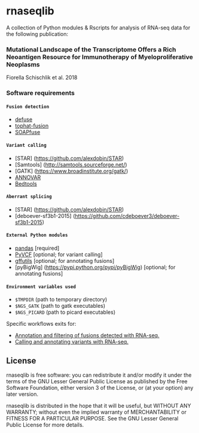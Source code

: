 rnaseqlib 
=========

A collection of Python modules & Rscripts for analysis of RNA-seq data for the following publication:
### Mutational Landscape of the Transcriptome Offers a Rich Neoantigen Resource for Immunotherapy of Myeloproliferative Neoplasms
Fiorella Schischlik et al. 2018

### Software requirements
#### `Fusion detection`
+ [defuse](http://sourceforge.net/projects/defuse/)
+ [tophat-fusion](http://ccb.jhu.edu/software/tophat/fusion_index.html)
+ [SOAPfuse](http://soap.genomics.org.cn/soapfuse.html)

#### `Variant calling`
+ [STAR] (https://github.com/alexdobin/STAR)
+ [Samtools] (http://samtools.sourceforge.net/)
+ [GATK] (https://www.broadinstitute.org/gatk/)
+ [ANNOVAR](http://annovar.openbioinformatics.org/en/latest/)
+ [Bedtools](https://github.com/arq5x/bedtools2)

#### `Aberrant splicing`
+ [STAR] (https://github.com/alexdobin/STAR)
+ [deboever-sf3b1-2015] (https://github.com/cdeboever3/deboever-sf3b1-2015)

#### `External Python modules`
+ [pandas](https://github.com/pydata/pandas) [required]
+ [PyVCF](https://pypi.python.org/pypi/PyVCF) [optional; for variant calling]
+ [gffutils](https://pypi.python.org/pypi/gffutils) [optional; for annotating fusions]
+ [pyBigWig] (https://pypi.python.org/pypi/pyBigWig) [optional; for annotating fusions]

#### `Environment variables used`
+ ```$TMPDIR``` (path to temporary directory)  
+ ```$NGS_GATK``` (path to gatk executables) 
+ ```$NGS_PICARD``` (path to picard executables)

Specific workflows exits for:
+ [Annotation and filtering of fusions detected with RNA-seq.](doc/fusion_workflow.md)
+ [Calling and annotating variants with RNA-seq.](doc/variant_calling.md)


## License

rnaseqlib is free software: you can redistribute it and/or modify it under the terms of the GNU Lesser General Public License as published by the Free Software Foundation, either version 3 of the License, or (at your option) any later version.

rnaseqlib is distributed in the hope that it will be useful, but WITHOUT ANY WARRANTY; without even the implied warranty of MERCHANTABILITY or FITNESS FOR A PARTICULAR PURPOSE. See the GNU Lesser General Public License for more details.

